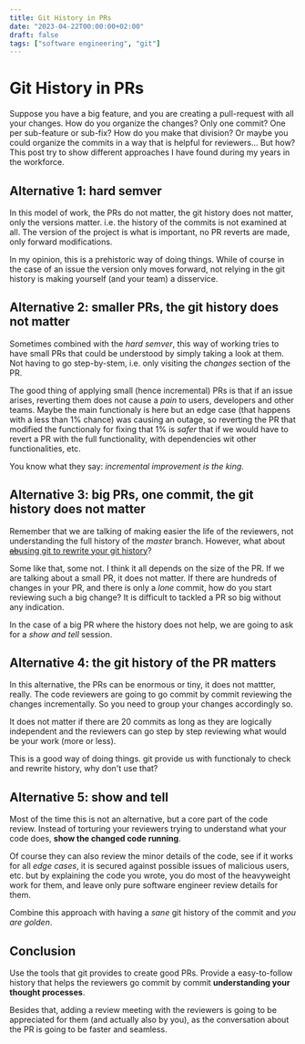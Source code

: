 ```yaml
---
title: Git History in PRs
date: "2023-04-22T00:00:00+02:00"
draft: false
tags: ["software engineering", "git"]
---
```


# Git History in PRs
Suppose you have a big feature, and you are creating
a pull-request with all your changes. How do you
organize the changes? Only one commit? One per sub-feature
or sub-fix? How do you make that division? Or maybe you
could organize the commits in a way that is helpful for
reviewers... But how? This post try to show different
approaches I have found during my years in the workforce.

## Alternative 1: hard semver
In this model of work, the PRs do not matter,
the git history does not matter, only the versions matter.
i.e. the history of the commits is not examined at all.
The version of the project is what is important, no PR
reverts are made, only forward modifications.

In my opinion, this is a prehistoric way of doing things.
While of course in the case of an issue the version only
moves forward, not relying in the git history is making
yourself (and your team) a disservice.

## Alternative 2: smaller PRs, the git history does not matter
Sometimes combined with the *hard semver*, this way of working
tries to have small PRs that could be understood by simply taking
a look at them. Not having to go step-by-stem, i.e. only visiting
the *changes* section of the PR.

The good thing of applying small (hence incremental) PRs is that
if an issue arises, reverting them does not cause a *pain* to
users, developers and other teams. Maybe the main functionaly is
here but an edge case (that happens with a less than 1% chance) was
causing an outage, so reverting the PR that modified the functionaly
for fixing that 1% is *safer* that if we would have to revert
a PR with the full functionality, with dependencies wit other
functionalities, etc.

You know what they say: *incremental improvement is the king*.

## Alternative 3: big PRs, one commit, the git history does not matter
Remember that we are talking of making easier the life of the
reviewers, not understanding the full history of the *master*
branch. However, what about [~~ab~~using git to rewrite your
git history](/blog/2022/11/rewrite-git-branch-history/)?

Some like that, some not. I think it all depends on the size of
the PR. If we are talking about a small PR, it does not matter.
If there are hundreds of changes in your PR, and there is only
a *lone* commit, how do you start reviewing such a big change?
It is difficult to tackled a PR so big without any indication.

In the case of a big PR where the history does not help, we
are going to ask for a *show and tell* session.

## Alternative 4: the git history of the PR matters
In this alternative, the PRs can be enormous or tiny, it does not
mattter, really. The code reviewers are going to go commit by
commit reviewing the changes incrementally. So you need to group
your changes accordingly so.

It does not matter if there are 20 commits as long as they are
logically independent and the reviewers can go step by step
reviewing what would be your work (more or less).

This is a good way of doing things. git provide us with functionaly
to check and rewrite history, why don't use that?

## Alternative 5: show and tell
Most of the time this is not an alternative, but a core part
of the code review. Instead of torturing your reviewers trying
to understand what your code does, **show the changed code running**.

Of course they can also review the minor details of the code, see
if it works for all *edge cases*, it is secured against possible
issues of malicious users, etc. but by explaining the code you wrote,
you do most of the heavyweight work for them, and leave only pure
software engineer review details for them.

Combine this approach with having a *sane* git history of the commit
and *you are golden*.

## Conclusion
Use the tools that git provides to create good PRs. Provide a
easy-to-follow history that helps the reviewers go commit by
commit **understanding your thought processes**.

Besides that, adding a review meeting with the reviewers
is going to be appreciated for them (and actually also by you),
as the conversation about the PR is going to be faster and seamless.
